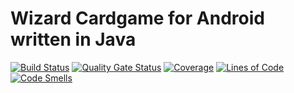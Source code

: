 # Wizard Cardgame for Android written in Java
[![Build Status](https://travis-ci.com/DavidLangmeier/Wizard.svg?branch=master)](https://travis-ci.com/DavidLangmeier/Wizard)
[![Quality Gate Status](https://sonarcloud.io/api/project_badges/measure?project=Wizard&metric=alert_status)](https://sonarcloud.io/dashboard?id=Wizard)
[![Coverage](https://sonarcloud.io/api/project_badges/measure?project=Wizard&metric=coverage)](https://sonarcloud.io/dashboard?id=Wizard)
[![Lines of Code](https://sonarcloud.io/api/project_badges/measure?project=Wizard&metric=ncloc)](https://sonarcloud.io/dashboard?id=Wizard)
[![Code Smells](https://sonarcloud.io/api/project_badges/measure?project=Wizard&metric=code_smells)](https://sonarcloud.io/dashboard?id=Wizard)
